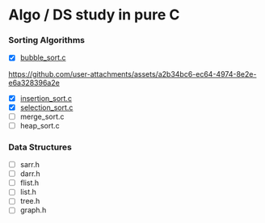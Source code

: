 # Algo / DS study in pure C

### Sorting Algorithms

* [x] [bubble_sort.c](./src/bubble_sort.c)

https://github.com/user-attachments/assets/a2b34bc6-ec64-4974-8e2e-e6a328396a2e

* [x] [insertion_sort.c](./src/insertion_sort.c)
* [x] [selection_sort.c](./src/selection_sort.c)
* [ ] merge_sort.c
* [ ] heap_sort.c

### Data Structures

* [ ] sarr.h
* [ ] darr.h
* [ ] flist.h
* [ ] list.h
* [ ] tree.h
* [ ] graph.h
